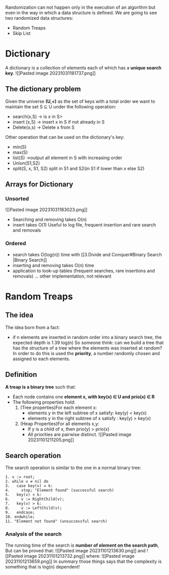 Randomization can not happen only in the execution of an algorithm but even in the way in which a data structure is defined.
We are going to see two randomized data structures:
- Random Treaps
- Skip List
 
# Dictionary
A dictionary is a collection of elements each of which has a **unique search key**.
![[Pasted image 20231031181737.png]]

## The dictionary problem
Given the universe **(U,<)** as the set of keys with a total order we want to maintain the set S ⊆ U under the following operation:
- search(x,S) -> is x in S>
- insert (x,S) -> insert x in S if not already in S
- Delete(x,s) -> Delete x from S

Other operation that can be used on the dictionary's key:
- min(S)
- max(S)
- list(S) ->output all element in S with increasing order
- Union(S1,S2)
- split(S, x, S1, S2) split in S1 and S2(in S1 if lower than x else S2)

## Arrays for Dictionary
### Unsorted
![[Pasted image 20231031183023.png]]
- Searching and removing takes O(n)
- insert takes O(1)
Useful to log file, frequent insertion and rare search and removals
### Ordered
- search takes O(log(n)) time with [[3.Divide and Conquer#Binary Search |Binary Search]] 
- inserting and removing takes O(n) time
- application to look-up tables (frequent searches, rare insertions and removals)
... other implementation, not relevant

# Random Treaps
## The idea
The idea born from a fact:
- if n elements are inserted in random order into a binary search tree, the expected depth is 1.39 log(n)
So someone think: can we build a tree that has the structure of a tree where the elements was inserted at random?
In order to do this is used the **priority**, a number randomly chosen and assigned to each elements.
## Definition
**A treap is a binary tree** such that:
- Each node contains one **element x, with key(x) ∈ U and prio(x) ∈ R**
- The following properties hold:
	1. (Tree properties)For each element x: 
		- elements y in the left subtree of x satisfy: key(y) < key(x)
		- elements y in the right subtree of x satisfy : key(y) > key(x)
	2. (Heap Properties)For all elements x,y:
		- If y is a child of x, then prio(y) > prio(x)
		- All priorities are pairwise distinct.
![[Pasted image 20231101211205.png]]

## Search operation
The search operation is similar to the one in a normal binary tree:
``` pseudocode
1. v := root;
2. while v ≠ nil do
3.   case key(v) = k:
4.     stop; "Element found" (successful search)
5.   key(v) < k:
6.     v := RightChild(v);
7.   key(v) > k:
8.     v := LeftChild(v);
9.   endcase;
10. endwhile;
11. "Element not found" (unsuccessful search)
```
### Analysis of the search
The running time of the search is **number of element on the search path**, But can be proved that:
![[Pasted image 20231101213630.png]]
and
![[Pasted image 20231101213732.png]]
where:
![[Pasted image 20231101213659.png]]
In summary those things says that the complexity is something that is log(n) dependent!


